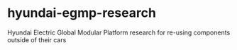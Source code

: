 # hyundai-egmp-research
Hyundai Electric Global Modular Platform research for re-using components outside of their cars
